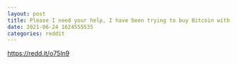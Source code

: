 ```yaml
--- 
layout: post 
title: Please I need your help, I have been trying to buy Bitcoin with my credit card on Coinbase since yesterday, but it keeps on rejecting my credit card, can anyone direct me on what to do?? 
date: 2021-06-24 1624555535 
categories: reddit 
--- 
```

https://redd.it/o75ln9
